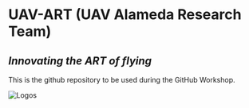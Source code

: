 # UAV-ART (UAV Alameda Research Team)
## *Innovating the ART of flying*

This is the github repository to be used during the GitHub Workshop.

![Logos](https://i.imgur.com/HNF4COq.png)


